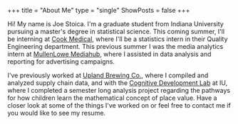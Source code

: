+++
title = "About Me"
type = "single"
ShowPosts = false
+++

Hi! My name is Joe Stoica. I'm a graduate student from Indiana University pursuing a master's degree in statistical science. This coming summer, I'll be interning at [Cook Medical](https://www.cookmedical.com/), where I'll be a statistics intern in their Quality Engineering department. This previous summer I was the media analytics intern at [MullenLowe Mediahub](http://www.mullenlowemediahub.com/), where I assisted in data analysis and reporting for advertising campaigns.

I've previously worked at [Upland  Brewing Co.](https://www.uplandbeer.com/),
where I compiled and analyzed supply chain data, and  with the
[Cognitive Development Lab](https://cogdev.sitehost.iu.edu/funphotos.html) at IU, where I completed a semester long analysis project regarding the  pathways for how children learn the mathematical concept of place value. Have a closer look at some of the things I've worked on or feel free to contact me if you would like to see my resume.
